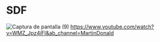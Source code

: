 # SDF
![Captura de pantalla (9)](https://user-images.githubusercontent.com/20667923/206473565-f05bf493-9885-46b1-8469-f21bdac05496.png)
https://www.youtube.com/watch?v=WMZ_Jpz4iFI&ab_channel=MartinDonald
